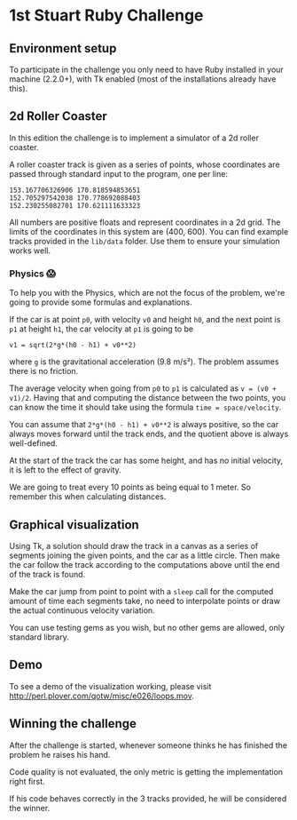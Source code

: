 # 1st Stuart Ruby Challenge

## Environment setup

To participate in the challenge you only need to have Ruby installed in your machine (2.2.0+), with Tk enabled (most of the installations already have this).

## 2d Roller Coaster

In this edition the challenge is to implement a simulator of a 2d roller coaster.

A roller coaster track is given as a series of points, whose coordinates are passed through standard input to the program, one per line:

```
153.167706326906 170.818594853651
152.705297542038 170.778692088403
152.230255082701 170.621111633323
```

All numbers are positive floats and represent coordinates in a 2d grid. The
limits of the coordinates in this system are (400, 600). You can find example
tracks provided in the `lib/data` folder. Use them to ensure your simulation
works well.

### Physics 😱

To help you with the Physics, which are not the focus of the problem, we're
going to provide some formulas and explanations.

If the car is at point `p0`, with velocity `v0` and height `h0`, and the next point is `p1` at height `h1`, the car velocity at `p1` is going to be

    v1 = sqrt(2*g*(h0 - h1) + v0**2)

where `g` is the gravitational acceleration (9.8 m/s²). The problem assumes
there is no friction.

The average velocity when going from `p0` to `p1` is calculated as `v = (v0 +
v1)/2`. Having that and computing the distance between the two points, you can
know the time it should take using the formula `time = space/velocity`.

You can assume that `2*g*(h0 - h1) + v0**2` is always positive, so the car always moves forward until the track ends, and the quotient above is always well-defined.

At the start of the track the car has some height, and has no initial velocity, it is left to the effect of gravity.

We are going to treat every 10 points as being equal to 1 meter. So remember
this when calculating distances.

## Graphical visualization

Using Tk, a solution should draw the track in a canvas as a series of segments joining the given points, and the car as a little circle. Then make the car follow the track according to the computations above until the end of the track is found.

Make the car jump from point to point with a `sleep` call for the computed
amount of time each segments take, no need to interpolate points or draw the actual continuous velocity variation.

You can use testing gems as you wish, but no other gems are allowed, only standard library.

## Demo

To see a demo of the visualization working, please visit http://perl.plover.com/qotw/misc/e026/loops.mov.

## Winning the challenge

After the challenge is started, whenever someone thinks he has finished the
problem he raises his hand.

Code quality is not evaluated, the only metric is getting the implementation right first.

If his code behaves correctly in the 3 tracks provided, he will be considered
the winner.
